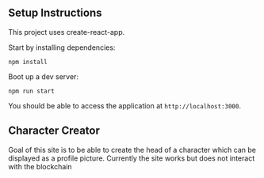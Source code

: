 ## Setup Instructions

This project uses create-react-app.

Start by installing dependencies:

```
npm install
```

Boot up a dev server:

```
npm run start
```

You should be able to access the application at `http://localhost:3000`.

## Character Creator

Goal of this site is to be able to create the head of a character which can be displayed as a profile picture.
Currently the site works but does not interact with the blockchain
